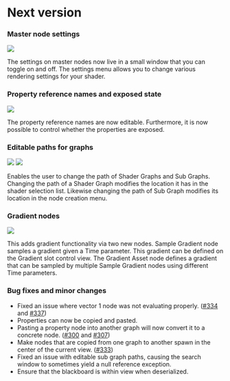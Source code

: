 # Next version

### Master node settings

![](.data/menu_settings.png)

The settings on master nodes now live in a small window that you can toggle on and off. The settings menu allows you to change various rendering settings for your shader.

### Property reference names and exposed state

![](.data/editable_property_references.gif)

The property reference names are now editable. Furthermore, it is now possible to control whether the properties are exposed.

### Editable paths for graphs

![](.data/change_path.gif)
![](.data/use_path.gif)

Enables the user to change the path of Shader Graphs and Sub Graphs. Changing the path of a Shader Graph modifies the location it has in the shader selection list. Likewise changing the path of Sub Graph modifies its location in the node creation menu.


### Gradient nodes

![](.data/gradient_node.png)

This adds gradient functionality via two new nodes. Sample Gradient node samples a gradient given a Time parameter. This gradient can be defined on the Gradient slot control view. The Gradient Asset node defines a gradient that can be sampled by multiple Sample Gradient nodes using different Time parameters.




### Bug fixes and minor changes

- Fixed an issue where vector 1 node was not evaluating properly. ([#334](https://github.com/Unity-Technologies/ShaderGraph/issues/334) and [#337](https://github.com/Unity-Technologies/ShaderGraph/issues/337))
- Properties can now be copied and pasted.
- Pasting a property node into another graph will now convert it to a concrete node. ([#300](https://github.com/Unity-Technologies/ShaderGraph/issues/300) and [#307](https://github.com/Unity-Technologies/ShaderGraph/pull/307))
- Make nodes that are copied from one graph to another spawn in the center of the current view. ([#333](https://github.com/Unity-Technologies/ShaderGraph/issues/333))
- Fixed an issue with editable sub graph paths, causing the search window to sometimes yield a null reference exception.
- Ensure that the blackboard is within view when deserialized.
